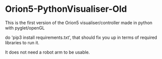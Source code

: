 # Orion5-PythonVisualiser-Old
 This is the first version of the Orion5 visualiser/controller made in python with pyglet/openGL

do 'pip3 install requirements.txt', that should fix you up in terms of required libraries to run it.

It does not need a robot arm to be usable.
